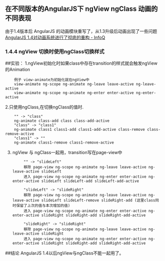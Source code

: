 ## 在不同版本的AngularJS下 ngView ngClass 动画的不同表现
由于1.4版本后 AngularJS 的动画模块重写了，从1.3升级后动画出现了一些问题 
[AngularJS 1.4对动画系统进行了彻底的重构 - InfoQ](http://www.infoq.com/cn/news/2015/04/angularjs-14-ngAnimate)
### 1.4.4 ngView 切换时使用ngClass切换样式
       
            
##实验：
1.ngView初始化时如果class中存在transition的样式就会触发ngView的Animation

        例子 view-animate为初始化就在ngView中
        view-animate ng-scope ng-animate ng-leave leave-active ng-leave-active
        view-animate ng-scope ng-animate ng-enter enter-active ng-enter-active

2.只使用ngClass,在切换ngClass的值时.
        
        "" -> "class"
        ng-animate class-add class class-add-active
        "class" -> "class1"    
        ng-animate class1 class1-add class1-add-active class-remove class-remove-active
        "class1" -> ""   
        ng-animate class1-remove class1-remove-active
        
3. ngView 与 ngClass一起用，transition写在page-view中
    
            "" -> "slideLeft"
            移除 page-view ng-scope ng-animate ng-leave leave-active ng-leave-active slideLeft
            进入 page-view ng-scope ng-animate ng-enter enter-active ng-enter-active slideLeft slideLeft-add slideLeft-add-active
            
            "slideLeft" -> "slideRight"
            移除 page-view ng-scope ng-animate ng-leave leave-active ng-leave-active slideLeft slideLeft-remove slideRight-add (这里class同时保留了上次的值与本次增加的值)
            进入 page-view ng-scope ng-animate ng-enter enter-active ng-enter-active slideRight slideRight-add slideRight-add-active
            
            "slideRight" -> "slideRight"
            移除 page-view ng-scope ng-animate ng-leave leave-active ng-leave-active slideRight
            进入 page-view ng-scope ng-animate ng-enter enter-active ng-enter-active slideRight slideRight-add slideRight-add-active

##结论
AngularJS 1.4以后ngView与ngClass不能一起用了。
